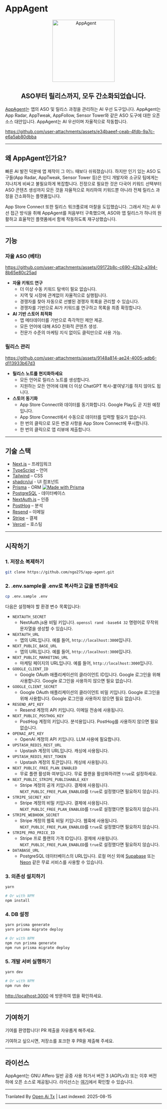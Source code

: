 # AppAgent

<div align="center">
  <img width="200" src="https://github.com/user-attachments/assets/7f86c185-0fc1-46c3-888a-c915602f27ee" alt="AppAgent" />
  <h2>ASO부터 릴리스까지, 모두 간소화되었습니다.</h2>
</div>

[AppAgent](https://app-agent.ai)는 앱의 ASO 및 릴리스 과정을 관리하는 AI 우선 도구입니다. AppAgent는 App Radar, AppTweak, AppFollow, Sensor Tower와 같은 ASO 도구에 대한 오픈 소스 대안입니다. AppAgent는 AI 우선이며 자율적으로 작동합니다.

https://github.com/user-attachments/assets/e34baeef-ceab-4fdb-9a7c-e6a5ab80dbba

---

## 왜 AppAgent인가요?

빠른 AI 발전 덕분에 앱 제작이 그 어느 때보다 쉬워졌습니다. 하지만 인기 있는 ASO 도구들(App Radar, AppTweak, Sensor Tower 등)은 인디 개발자와 소규모 팀에게는 지나치게 비싸고 불필요하게 복잡합니다. 진정으로 필요한 것은 다국어 키워드 선택부터 ASO 콘텐츠 생성까지 모든 것을 자율적으로 처리하여 키워드뿐 아니라 전체 릴리스 과정을 간소화하는 플랫폼입니다.

App Store Connect 또한 릴리스 워크플로에 마찰을 도입했습니다. 그래서 저는 AI 우선 접근 방식을 취해 AppAgent를 처음부터 구축했으며, ASO와 앱 릴리스가 하나의 원활하고 효율적인 플랫폼에서 함께 작동하도록 재구상했습니다.

---

## 기능

### 자율 ASO (베타)

https://github.com/user-attachments/assets/09172b8c-c690-42b2-a394-8b65e80c25ad

- **자율 키워드 연구**
  - 더 이상 수동 키워드 탐색이 필요 없습니다.
  - 지역 및 시장에 관계없이 자율적으로 실행됩니다.
  - 경쟁자를 찾아 자동으로 선별된 경쟁자 목록을 관리할 수 있습니다.
  - 경쟁자를 기반으로 AI가 키워드를 연구하고 목록을 최종 확정합니다.
- **AI 기반 스토어 최적화**
  - 앱 메타데이터를 기반으로 즉각적인 제안 제공.
  - 모든 언어에 대해 ASO 친화적 콘텐츠 생성.
  - 전문가 수준의 마케팅 지식 없이도 클릭만으로 사용 가능.

### 릴리스 관리

https://github.com/user-attachments/assets/9148a814-ae24-4005-adb6-d113933b67d3
- **릴리스 노트를 현지화하세요**  
  - 모든 언어로 릴리스 노트를 생성합니다.  
  - 지원하는 모든 언어에 대해 더 이상 ChatGPT 복사-붙여넣기를 하지 않아도 됩니다.  
- **스토어 동기화**  
  - App Store Connect와 데이터를 동기화합니다. Google Play도 곧 지원 예정입니다.  
  - App Store Connect에서 수동으로 데이터를 입력할 필요가 없습니다.  
  - 한 번의 클릭으로 모든 변경 사항을 App Store Connect에 푸시합니다.  
  - 한 번의 클릭으로 앱 리뷰에 제출합니다.  

---

## 기술 스택  

- [Next.js](https://nextjs.org/) – 프레임워크  
- [TypeScript](https://www.typescriptlang.org/) – 언어  
- [Tailwind](https://tailwindcss.com/) – CSS  
- [shadcn/ui](https://ui.shadcn.com) - UI 컴포넌트  
- [Prisma](https://prisma.io) - ORM [![Made with Prisma](https://made-with.prisma.io/dark.svg)](https://prisma.io)  
- [PostgreSQL](https://www.postgresql.org/) - 데이터베이스  
- [NextAuth.js](https://next-auth.js.org/) – 인증  
- [PostHog](https://posthog.com/) – 분석  
- [Resend](https://resend.com) – 이메일  
- [Stripe](https://stripe.com) – 결제  
- [Vercel](https://vercel.com/) – 호스팅  

---

## 시작하기  

### 1. 저장소 복제하기


```bash
git clone https://github.com/ngo275/app-agent.git
```

### 2. .env.sample을 .env로 복사하고 값을 변경하세요

```bash
cp .env.sample .env
```
다음은 설정해야 할 환경 변수 목록입니다:

- `NEXTAUTH_SECRET`
  - NextAuth.js용 비밀 키입니다. `openssl rand -base64 32` 명령어로 무작위 문자열을 생성할 수 있습니다.
- `NEXTAUTH_URL`
  - 앱의 URL입니다. 예를 들어, `http://localhost:3000`입니다.
- `NEXT_PUBLIC_BASE_URL`
  - 앱의 URL입니다. 예를 들어, `http://localhost:3000`입니다.
- `NEXT_PUBLIC_MARKETING_URL`
  - 마케팅 페이지의 URL입니다. 예를 들어, `http://localhost:3000`입니다.
- `GOOGLE_CLIENT_ID`
  - Google OAuth 애플리케이션의 클라이언트 ID입니다. Google 로그인을 위해 사용합니다. Google 로그인을 사용하지 않으면 필요 없습니다.
- `GOOGLE_CLIENT_SECRET`
  - Google OAuth 애플리케이션의 클라이언트 비밀 키입니다. Google 로그인을 위해 사용합니다. Google 로그인을 사용하지 않으면 필요 없습니다.
- `RESEND_API_KEY`
  - Resend 계정의 API 키입니다. 이메일 전송에 사용됩니다.
- `NEXT_PUBLIC_POSTHOG_KEY`
  - PostHog 계정의 키입니다. 분석용입니다. PostHog를 사용하지 않으면 필요 없습니다.
- `OPENAI_API_KEY`
  - OpenAI 계정의 API 키입니다. LLM 사용에 필요합니다.
- `UPSTASH_REDIS_REST_URL`
  - Upstash 계정의 URL입니다. 캐싱에 사용됩니다.
- `UPSTASH_REDIS_REST_TOKEN`
  - Upstash 계정의 토큰입니다. 캐싱에 사용됩니다.
- `NEXT_PUBLIC_FREE_PLAN_ENABLED`
  - 무료 플랜 활성화 여부입니다. 무료 플랜을 활성화하려면 `true`로 설정하세요.
- `NEXT_PUBLIC_STRIPE_PUBLISHABLE_KEY`
  - Stripe 계정의 공개 키입니다. 결제에 사용됩니다. `NEXT_PUBLIC_FREE_PLAN_ENABLED`를 `true`로 설정했다면 필요하지 않습니다.
- `STRIPE_SECRET_KEY`
  - Stripe 계정의 비밀 키입니다. 결제에 사용됩니다. `NEXT_PUBLIC_FREE_PLAN_ENABLED`를 `true`로 설정했다면 필요하지 않습니다.
- `STRIPE_WEBHOOK_SECRET`
  - Stripe 계정의 웹훅 비밀 키입니다. 웹훅에 사용됩니다. `NEXT_PUBLIC_FREE_PLAN_ENABLED`를 `true`로 설정했다면 필요하지 않습니다.
- `STRIPE_PRO_PRICE_ID`
  - Stripe 프로 플랜의 가격 ID입니다. 결제에 사용됩니다. `NEXT_PUBLIC_FREE_PLAN_ENABLED`를 `true`로 설정했다면 필요하지 않습니다.
- `DATABASE_URL`
  - PostgreSQL 데이터베이스의 URL입니다. 로컬 머신 외에 [Supabase](https://supabase.com/) 또는 [Neon](https://neon.tech/) 같은 무료 서비스를 사용할 수 있습니다.

### 3. 의존성 설치하기


```bash
yarn

# Or with NPM
npm install
```

### 4. DB 설정

```bash
yarn prisma generate
yarn prisma migrate deploy

# Or with NPM
npm run prisma generate
npm run prisma migrate deploy
```

### 5. 개발 서버 실행하기

```bash
yarn dev

# Or with NPM
npm run dev
```

[http://localhost:3000](http://localhost:3000) 에 방문하여 앱을 확인하세요.

---

## 기여하기

기여를 환영합니다! PR 제출을 자유롭게 해주세요.

기여하고 싶으시면, 저장소를 포크한 후 PR을 제출해 주세요.

---

## 라이선스

AppAgent는 GNU Affero 일반 공중 사용 허가서 버전 3 (AGPLv3) 또는 이후 버전 하에 오픈 소스로 제공됩니다. 라이선스는 [여기](https://github.com/ngo275/app-agent/blob/main/LICENSE)에서 확인할 수 있습니다.


---

Tranlated By [Open Ai Tx](https://github.com/OpenAiTx/OpenAiTx) | Last indexed: 2025-08-15

---